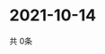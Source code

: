 # 2021-10-14
  共 0条

  <!-- BEGIN -->
  <!-- 最后更新时间Thu Oct 14 2021 18:04:00 GMT+0000 (Coordinated Universal Time) -->
  
  <!-- END -->
  
  